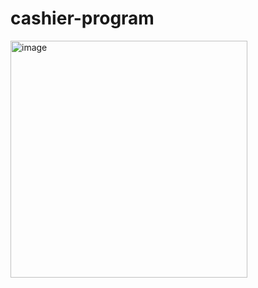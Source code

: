 # cashier-program

<img width="379" alt="image" src="https://user-images.githubusercontent.com/114615342/198850034-a5edee5a-2cb3-48a2-ad54-7242b2b7ef2a.png">
